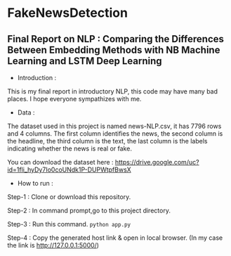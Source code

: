 # FakeNewsDetection
## Final Report on NLP : Comparing the Differences Between Embedding Methods with NB Machine Learning and LSTM Deep Learning
* Introduction :

This is my final report in introductory NLP, this code may have many bad places. I hope everyone sympathizes with me.

* Data :

The dataset used in this project is named news-NLP.csv, it has 7796 rows and 4 columns. The first column identifies the news, the second column is the headline, the third column is the text, the last column is the labels indicating whether the news is real or fake.

You can download the dataset here : https://drive.google.com/uc?id=1fli_hyDy7Io0coUNdk1P-DUPWtpfBwsX

* How to run :

Step-1 : Clone or download this repository.

Step-2 : In command prompt,go to this project directory.

Step-3 : Run this command. `python app.py`

Step-4 : Copy the generated host link & open in local browser. (In my case the link is http://127.0.0.1:5000/)